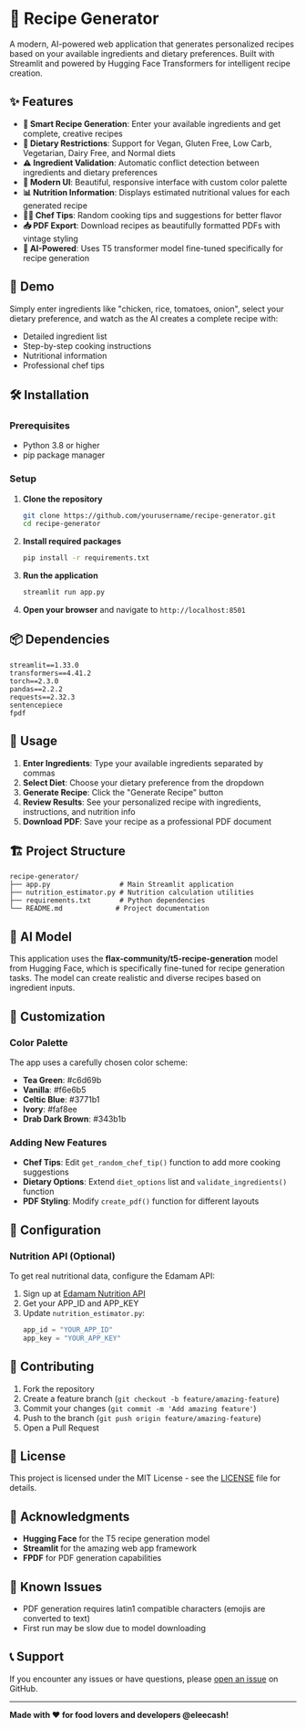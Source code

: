 # 🍳 Recipe Generator

A modern, AI-powered web application that generates personalized recipes based on your available ingredients and dietary preferences. Built with Streamlit and powered by Hugging Face Transformers for intelligent recipe creation.

## ✨ Features

- **🥕 Smart Recipe Generation**: Enter your available ingredients and get complete, creative recipes
- **🍃 Dietary Restrictions**: Support for Vegan, Gluten Free, Low Carb, Vegetarian, Dairy Free, and Normal diets
- **⚠️ Ingredient Validation**: Automatic conflict detection between ingredients and dietary preferences
- **🎨 Modern UI**: Beautiful, responsive interface with custom color palette
- **📊 Nutrition Information**: Displays estimated nutritional values for each generated recipe
- **👨‍🍳 Chef Tips**: Random cooking tips and suggestions for better flavor
- **📥 PDF Export**: Download recipes as beautifully formatted PDFs with vintage styling
- **🤖 AI-Powered**: Uses T5 transformer model fine-tuned specifically for recipe generation

## 🚀 Demo

Simply enter ingredients like "chicken, rice, tomatoes, onion", select your dietary preference, and watch as the AI creates a complete recipe with:
- Detailed ingredient list
- Step-by-step cooking instructions
- Nutritional information
- Professional chef tips

## 🛠️ Installation

### Prerequisites
- Python 3.8 or higher
- pip package manager

### Setup

1. **Clone the repository**
   ```bash
   git clone https://github.com/yourusername/recipe-generator.git
   cd recipe-generator
   ```

2. **Install required packages**
   ```bash
   pip install -r requirements.txt
   ```

3. **Run the application**
   ```bash
   streamlit run app.py
   ```

4. **Open your browser** and navigate to `http://localhost:8501`

## 📦 Dependencies

```
streamlit==1.33.0
transformers==4.41.2
torch==2.3.0
pandas==2.2.2
requests==2.32.3
sentencepiece
fpdf
```

## 🎯 Usage

1. **Enter Ingredients**: Type your available ingredients separated by commas
2. **Select Diet**: Choose your dietary preference from the dropdown
3. **Generate Recipe**: Click the "Generate Recipe" button
4. **Review Results**: See your personalized recipe with ingredients, instructions, and nutrition info
5. **Download PDF**: Save your recipe as a professional PDF document

## 🏗️ Project Structure

```
recipe-generator/
├── app.py                 # Main Streamlit application
├── nutrition_estimator.py # Nutrition calculation utilities
├── requirements.txt       # Python dependencies
└── README.md             # Project documentation
```

## 🧠 AI Model

This application uses the **flax-community/t5-recipe-generation** model from Hugging Face, which is specifically fine-tuned for recipe generation tasks. The model can create realistic and diverse recipes based on ingredient inputs.

## 🎨 Customization

### Color Palette
The app uses a carefully chosen color scheme:
- **Tea Green**: #c6d69b
- **Vanilla**: #f6e6b5  
- **Celtic Blue**: #3771b1
- **Ivory**: #faf8ee
- **Drab Dark Brown**: #343b1b

### Adding New Features
- **Chef Tips**: Edit `get_random_chef_tip()` function to add more cooking suggestions
- **Dietary Options**: Extend `diet_options` list and `validate_ingredients()` function
- **PDF Styling**: Modify `create_pdf()` function for different layouts

## 🔧 Configuration

### Nutrition API (Optional)
To get real nutritional data, configure the Edamam API:

1. Sign up at [Edamam Nutrition API](https://developer.edamam.com/)
2. Get your APP_ID and APP_KEY
3. Update `nutrition_estimator.py`:
   ```python
   app_id = "YOUR_APP_ID"
   app_key = "YOUR_APP_KEY"
   ```

## 🤝 Contributing

1. Fork the repository
2. Create a feature branch (`git checkout -b feature/amazing-feature`)
3. Commit your changes (`git commit -m 'Add amazing feature'`)
4. Push to the branch (`git push origin feature/amazing-feature`)
5. Open a Pull Request

## 📝 License

This project is licensed under the MIT License - see the [LICENSE](LICENSE) file for details.

## 🙏 Acknowledgments

- **Hugging Face** for the T5 recipe generation model
- **Streamlit** for the amazing web app framework
- **FPDF** for PDF generation capabilities

## 🐛 Known Issues

- PDF generation requires latin1 compatible characters (emojis are converted to text)
- First run may be slow due to model downloading

## 📞 Support

If you encounter any issues or have questions, please [open an issue](https://github.com/yourusername/recipe-generator/issues) on GitHub.

---

**Made with ❤️ for food lovers and developers @eleecash!**